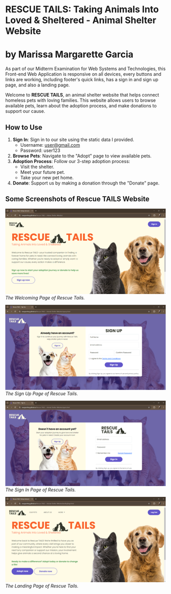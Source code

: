 # RESCUE TAILS: Taking Animals Into Loved & Sheltered - Animal Shelter Website
# by Marissa Margarette Garcia
As part of our Midterm Examination for Web Systems and Technologies, this Front-end Web Application is responsive on all devices, every buttons and links are working, including footer's quick links, has a sign in and sign up page, and also a landing page.

Welcome to **RESCUE TAILS**, an animal shelter website that helps connect homeless pets with loving families. This website allows users to browse available pets, learn about the adoption process, and make donations to support our cause.

## How to Use
1. **Sign In**: Sign in to our site using the static data I provided.
   - Username: user@gmail.com
   - Password: user123
3. **Browse Pets**: Navigate to the "Adopt" page to view available pets.
4. **Adoption Process**: Follow our 3-step adoption process:
   - Visit the shelter.
   - Meet your future pet.
   - Take your new pet home.
5. **Donate**: Support us by making a donation through the "Donate" page.

## Some Screenshots of Rescue TAILS Website

![Welcoming Page Screenshot](screenshots/welcoming.png)
*The Welcoming Page of Rescue Tails.*

![Sign Up Screenshot](screenshots/signup.png)
*The Sign Up Page of Rescue Tails.*

![Sign In Page Screenshot](screenshots/signin.png)
*The Sign In Page of Rescue Tails.*

![Landing Page Screenshot](screenshots/landingPage.png)
*The Landing Page of Rescue Tails.*






